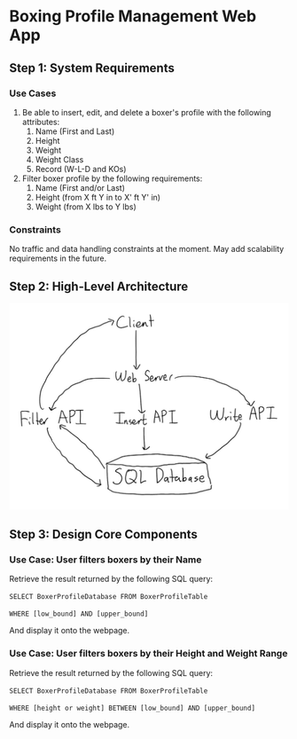 # Boxing Profile Management Web App

## Step 1: System Requirements

### Use Cases

1. Be able to insert, edit, and delete a boxer's profile with the following attributes:
   1. Name (First and Last)
   2. Height
   3. Weight
   4. Weight Class
   5. Record (W-L-D and KOs)
2. Filter boxer profile by the following requirements:
   1. Name (First and/or Last)
   2. Height (from X ft Y in to X' ft Y' in)
   3. Weight (from X lbs to Y lbs)

### Constraints

No traffic and data handling constraints at the moment. May add scalability requirements in the future.

## Step 2: High-Level Architecture

![High Level Architecture](HighLevelArchitecture.png)

## Step 3: Design Core Components

### Use Case: User filters boxers by their Name

Retrieve the result returned by the following SQL query:

`SELECT BoxerProfileDatabase FROM BoxerProfileTable `

`WHERE [low_bound] AND [upper_bound]`

And display it onto the webpage.

### Use Case: User filters boxers by their Height and Weight Range

Retrieve the result returned by the following SQL query:

`SELECT BoxerProfileDatabase FROM BoxerProfileTable `

`WHERE [height or weight] BETWEEN [low_bound] AND [upper_bound]`

And display it onto the webpage.